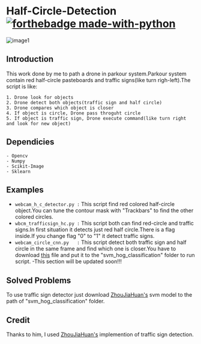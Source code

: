 # Half-Circle-Detection [![forthebadge made-with-python](http://ForTheBadge.com/images/badges/made-with-python.svg)](https://www.python.org/)
![image1](https://github.com/dasmehdix/Half-Circle-Detection/blob/master/example_photos/parkur.gif)
## Introduction
This work done by me to path a drone in parkour system.Parkour system contain red half-circle pasteboards and traffic signs(like turn righ-left).The script is like:
```
1. Drone look for objects
2. Drone detect both objects(traffic sign and half circle)
3. Drone compares which object is closer
4. If object is circle, Drone pass throguht circle
5. If object is traffic sign, Drone execute command(like turn right and look for new object)
```
## Dependicies
```
- Opencv
- Numpy
- Scikit-Image
- Sklearn
```
## Examples
- `webcam_h_c_detector.py :` This script find red colored half-circle object.You can tune the contour mask with "Trackbars" to find the other colored circles.
- `wbcm_trafficsign_hc.py :` This script both can find red-circle and traffic signs.In first situation it detects just red half circle.There is a flag inside.If you change flag "0" to "1" it detect traffic signs.
- `webcam_circle_cnn.py   :` This script detect both traffic sign and half circle in the same frame and find which one is closer.You have to download [this](https://github.com/ZhouJiaHuan/traffic-sign-detection/blob/master/svm_hog_classification/svm_model.pkl) file and put it to the "svm_hog_classification" folder to run script.
-This section will be updated soon!!!

## Solved Problems
To use traffic sign detector just download [ZhouJiaHuan's](https://github.com/ZhouJiaHuan/traffic-sign-detection/blob/master/svm_hog_classification/svm_model.pkl) svm model to the path of "svm_hog_classification" folder.

## Credit
Thanks to him, I used [ZhouJiaHuan's](https://github.com/ZhouJiaHuan/traffic-sign-detection) implemention of traffic sign detection.

